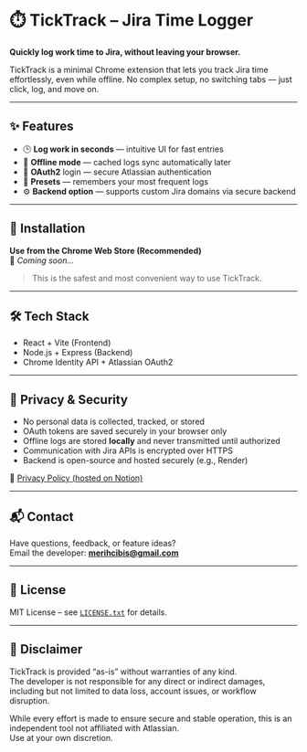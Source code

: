 # ⏱️ TickTrack – Jira Time Logger

**Quickly log work time to Jira, without leaving your browser.**

TickTrack is a minimal Chrome extension that lets you track Jira time effortlessly, even while offline. No complex setup, no switching tabs — just click, log, and move on.

---

## ✨ Features

- 🕒 **Log work in seconds** — intuitive UI for fast entries  
- 📡 **Offline mode** — cached logs sync automatically later  
- 🔐 **OAuth2** login — secure Atlassian authentication  
- 🧠 **Presets** — remembers your most frequent logs  
- ⚙️ **Backend option** — supports custom Jira domains via secure backend

---

## 🚀 Installation

**Use from the Chrome Web Store (Recommended)**  
🔗 *Coming soon...*

> This is the safest and most convenient way to use TickTrack.

---

## 🛠️ Tech Stack

- React + Vite (Frontend)
- Node.js + Express (Backend)
- Chrome Identity API + Atlassian OAuth2

---

## 🔐 Privacy & Security

- No personal data is collected, tracked, or stored
- OAuth tokens are saved securely in your browser only
- Offline logs are stored **locally** and never transmitted until authorized
- Communication with Jira APIs is encrypted over HTTPS
- Backend is open-source and hosted securely (e.g., Render)

📄 [Privacy Policy (hosted on Notion)](https://www.notion.so/TickTrack-Privacy-Policy-208fec2bb4e780949a52d3b19cfc1972)

---

## 📬 Contact

Have questions, feedback, or feature ideas?  
Email the developer: **merihcibis@gmail.com**

---

## 🪪 License

MIT License – see [`LICENSE.txt`](LICENSE.txt) for details.

---

## 📘 Disclaimer

TickTrack is provided “as-is” without warranties of any kind.  
The developer is not responsible for any direct or indirect damages, including but not limited to data loss, account issues, or workflow disruption.

While every effort is made to ensure secure and stable operation, this is an independent tool not affiliated with Atlassian.  
Use at your own discretion.
